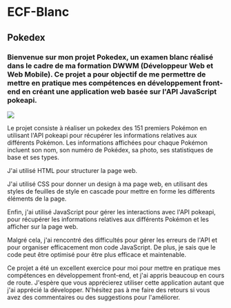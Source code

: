 # ECF-Blanc 

## Pokedex



### Bienvenue sur mon projet Pokedex, un examen blanc réalisé dans le cadre de ma formation DWWM (Développeur Web et Web Mobile). Ce projet a pour objectif de me permettre de mettre en pratique mes compétences en développement front-end en créant une application web basée sur l'API JavaScript pokeapi.

![](https://giphy.com/embed/xuXzcHMkuwvf2) 

Le projet consiste à réaliser un pokedex des 151 premiers Pokémon en utilisant l'API pokeapi pour récupérer les informations relatives aux différents Pokémon. Les informations affichées pour chaque Pokémon incluent son nom, son numéro de Pokédex, sa photo, ses statistiques de base et ses types.

J'ai utilisé HTML pour structurer la page web.

J'ai utilisé CSS pour donner un design à ma page web, en utilisant des styles de feuilles de style en cascade pour mettre en forme les différents éléments de la page.

Enfin, j'ai utilisé JavaScript pour gérer les interactions avec l'API pokeapi, pour récupérer les informations relatives aux différents Pokémon et les afficher sur la page web.

Malgré cela, j'ai rencontré des difficultés pour gérer les erreurs de l'API et pour organiser efficacement mon code JavaScript. De plus, je sais que le code peut être optimisé pour être plus efficace et maintenable.

Ce projet a été un excellent exercice pour moi pour mettre en pratique mes compétences en développement front-end, et j'ai appris beaucoup en cours de route. J'espère que vous apprécierez utiliser cette application autant que j'ai apprécié la développer. N'hésitez pas à me faire des retours si vous avez des commentaires ou des suggestions pour l'améliorer.
